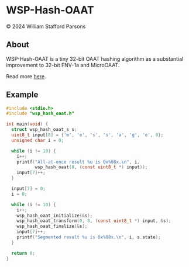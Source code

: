 # WSP-Hash-OAAT
© 2024 William Stafford Parsons

## About
WSP-Hash-OAAT is a tiny 32-bit OAAT hashing algorithm as a substantial improvement to 32-bit FNV-1a and MicroOAAT.

Read more [here](https://williamstaffordparsons.github.io/wsp-hash-oaat/).

## Example
``` c
#include <stdio.h>
#include "wsp_hash_oaat.h"

int main(void) {
  struct wsp_hash_oaat_s s;
  uint8_t input[8] = {'m', 'e', 's', 's', 'a', 'g', 'e', 0};
  unsigned char i = 0;

  while (i != 10) {
    i++;
    printf("All-at-once result %u is 0x%08x.\n", i,
           wsp_hash_oaat(8, (const uint8_t *) input));
    input[7]++;
  }

  input[7] = 0;
  i = 0;

  while (i != 10) {
    i++;
    wsp_hash_oaat_initialize(&s);
    wsp_hash_oaat_transform(0, 8, (const uint8_t *) input, &s);
    wsp_hash_oaat_finalize(&s);
    input[7]++;
    printf("Segmented result %u is 0x%08x.\n", i, s.state);
  }

  return 0;
}
```
